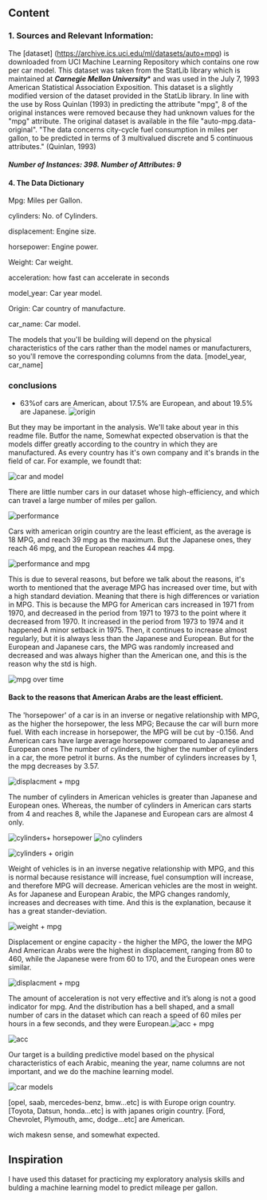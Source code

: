 ## Content

### 1. Sources and Relevant Information:
The [dataset] (https://archive.ics.uci.edu/ml/datasets/auto+mpg) is downloaded from UCI Machine Learning Repository which contains one row per car model.
This dataset was taken from the StatLib library which is
maintained at ***Carnegie Mellon University**** and was 
used in the July 7, 1993 American Statistical Association Exposition.
This dataset is a slightly modified version of the dataset provided in
the StatLib library. In line with the use by Ross Quinlan (1993) in
predicting the attribute "mpg", 8 of the original instances were removed 
because they had unknown values for the "mpg" attribute. The original 
dataset is available in the file "auto-mpg.data-original".
"The data concerns city-cycle fuel consumption in miles per gallon,
to be predicted in terms of 3 multivalued discrete and 5 continuous
attributes." (Quinlan, 1993)

#### ***Number of Instances: 398. Number of Attributes: 9***
#### 4.	The Data Dictionary 

Mpg:	Miles per Gallon.

cylinders:	No. of Cylinders.

displacement:	Engine size.

horsepower:	Engine power.

Weight:	Car weight.

acceleration: how fast can accelerate in seconds

model_year:	Car year model.

Origin:	Car country of manufacture.

car_name:	Car model.

The models that you'll be building will depend on the physical characteristics of the cars rather than the model names or manufacturers, so you'll remove the corresponding columns from the data. [model_year, car_name]

### conclusions

- 63%of cars  are American, about 17.5% are European, and about 19.5% are Japanese.
![origin](https://user-images.githubusercontent.com/84151016/159078699-e515960d-1ad3-4ab3-83b0-a003d532f6af.png)

But they may be important in the analysis. We'll take about year in this readme file. 
Butfor the name, Somewhat expected observation is that the models differ greatly according to the country in which they are manufactured. As every country has it's own company and it's brands in the field of car.
For example, we foundt that:

![car and model](https://user-images.githubusercontent.com/84151016/159081199-0c7a5386-0e66-4a10-bb78-a4372f38d39b.png)


There are little number cars in our dataset whose high-efficiency, and which can travel a large number of miles per gallon.

![performance](https://user-images.githubusercontent.com/84151016/159078720-ffa87a65-9638-4357-9205-b60004170362.png)


Cars with american origin country are the least efficient, as the average is 18 MPG, and reach 39 mpg as the maximum.‎
But the Japanese ones, they reach 46 mpg, and the European reaches 44 mpg.

![performance and mpg](https://user-images.githubusercontent.com/84151016/159079264-996f1162-4379-40ee-824b-4c346a1023de.png)


This is due to several reasons, but before we talk about the reasons, it's worth to mentioned that the average MPG has increased over time, but with a high standard deviation. Meaning that there is high differences or variation in MPG.
This is because the MPG for American cars increased in 1971 from 1970, and decreased in the period from 1971 to 1973 to the point where it decreased from 1970. It increased in the period from 1973 to 1974 and it happened A minor setback in 1975. Then, it continues to increase almost regularly, but it is always less than the Japanese and European. But for the European and Japanese cars, the MPG was randomly increased and decreased and was always higher than the American one, and this is the reason ‎why the std is high.

![mpg over time](https://user-images.githubusercontent.com/84151016/159079912-bec6d2fa-a4c0-4ef5-ab49-7a99ea0f9da5.png)


#### Back to the reasons that American Arabs are the least efficient.

The 'horsepower' of a car is in an inverse or negative relationship with MPG, as the higher the horsepower, the less MPG; Because the car will burn more fuel. 
With each increase in horsepower, the MPG will be cut by -0.156. And American cars have large average horsepower compared to Japanese and European ones
The number of cylinders, the higher the number of cylinders in a car, the more petrol it burns. As the number of cylinders increases by 1, the mpg decreases by 3.57.

![displacment + mpg](https://user-images.githubusercontent.com/84151016/159080233-4bfe2b36-61d8-477d-8ae8-10f23a197caf.png)


The number of cylinders in American vehicles is greater than Japanese and European ones. 
Whereas, the number of cylinders in American cars starts from 4 and reaches 8, while the Japanese and European cars are almost 4 only.

![cylinders+ horsepower](https://user-images.githubusercontent.com/84151016/159080119-d1c18c83-24a1-4a56-96c7-b4a54a741b63.png)
![no cylinders](https://user-images.githubusercontent.com/84151016/159080121-f612e83c-d21d-4aae-b204-41c495ba3bf8.png)

![cylinders + origin](https://user-images.githubusercontent.com/84151016/159080297-fd5a92b7-d82d-4cd4-9397-94805e5727cb.png)

Weight of vehicles is in an inverse negative relationship with MPG, and this is normal because resistance will increase, fuel consumption will increase, and therefore MPG will decrease. American vehicles are the most in weight.
As for Japanese and European Arabic, the MPG changes randomly, increases and decreases with time. And this is the explanation, because it has a great stander-deviation.

![weight + mpg](https://user-images.githubusercontent.com/84151016/159080136-3f1894be-3f80-4bb4-be75-53d74fccaf63.png)


Displacement or engine capacity - the higher the MPG, the lower the MPG
And American Arabs were the highest in displacement, ranging from 80 to 460, while the Japanese were from 60 to 170, and the European ones were similar.

![displacment + mpg](https://user-images.githubusercontent.com/84151016/159080143-015d8ab6-d9b3-4d2a-9cbb-9c621c63a843.png)

The amount of acceleration is not very effective and it’s along is not a good indicator for mpg. 
And the distribution has a bell shaped, and a small number of cars in the dataset which can reach a speed of 60 miles per hours in a few seconds, and they were European.![acc + mpg](https://user-images.githubusercontent.com/84151016/159080468-f4f939bc-6144-45cc-98f6-5b1b93f4d51e.png)


![acc](https://user-images.githubusercontent.com/84151016/159080465-a6a9e651-d26a-44be-b184-3c9be15d0528.png)


Our target is a building predictive model based on the physical characteristics of each Arabic, meaning the year, name columns are not important, and we do the machine learning model.

![car models](https://user-images.githubusercontent.com/84151016/159078753-2a8cd264-9f8c-47cc-8873-a7bc0d75374c.png)


[opel, saab, mercedes-benz, bmw…etc] is with Europe orign country.
[Toyota, Datsun, honda…etc] is with japanes origin country. 
[Ford, Chevrolet, Plymouth, amc, dodge…etc] are American.

wich makesn sense, and somewhat expected.


## Inspiration
I have used this dataset for practicing my exploratory analysis skills and bulding a machine learning model to predict mileage per gallon.
